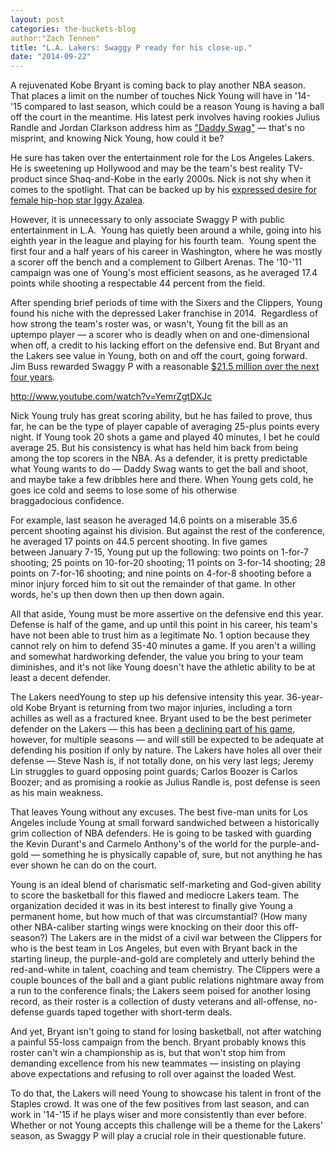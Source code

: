 ```yaml
---
layout: post
categories: the-buckets-blog
author:"Zach Tennen"
title: "L.A. Lakers: Swaggy P ready for his close-up."
date: "2014-09-22"
---
```


A rejuvenated Kobe Bryant is coming back to play another NBA season. That places a limit on the number of touches Nick Young will have in '14-'15 compared to last season, which could be a reason Young is having a ball off the court in the meantime. His latest perk involves having rookies Julius Randle and Jordan Clarkson address him as ["Daddy Swag"](http://www.cbssports.com/nba/eye-on-basketball/24716196/lakers-rookies-will-have-to-refer-to-nick-young-as-daddy-swag) — that's no misprint, and knowing Nick Young, how could it be?

He sure has taken over the entertainment role for the Los Angeles Lakers. He is sweetening up Hollywood and may be the team's best reality TV-product since Shaq-and-Kobe in the early 2000s. Nick is not shy when it comes to the spotlight. That can be backed up by his [expressed desire for female hip-hop star Iggy Azalea](http://www.tmz.com/videos/0_wr9lbnje/).

However, it is unnecessary to only associate Swaggy P with public entertainment in L.A.  Young has quietly been around a while, going into his eighth year in the league and playing for his fourth team.  Young spent the first four and a half years of his career in Washington, where he was mostly a scorer off the bench and a complement to Gilbert Arenas. The '10-'11 campaign was one of Young's most efficient seasons, as he averaged 17.4 points while shooting a respectable 44 percent from the field.

After spending brief periods of time with the Sixers and the Clippers, Young found his niche with the depressed Laker franchise in 2014.  Regardless of how strong the team's roster was, or wasn't, Young fit the bill as an uptempo player — a scorer who is deadly when on and one-dimensional when off, a credit to his lacking effort on the defensive end. But Bryant and the Lakers see value in Young, both on and off the court, going forward. Jim Buss rewarded Swaggy P with a reasonable [$21.5 million over the next four years](http://www.cbssports.com/nba/eye-on-basketball/24616493/nick-young-agrees-to-4-year-215-million-deal-with-lakers).

http://www.youtube.com/watch?v=YemrZgtDXJc

Nick Young truly has great scoring ability, but he has failed to prove, thus far, he can be the type of player capable of averaging 25-plus points every night. If Young took 20 shots a game and played 40 minutes, I bet he could average 25. But his consistency is what has held him back from being among the top scorers in the NBA. As a defender, it is pretty predictable what Young wants to do — Daddy Swag wants to get the ball and shoot, and maybe take a few dribbles here and there. When Young gets cold, he goes ice cold and seems to lose some of his otherwise braggadocious confidence.

For example, last season he averaged 14.6 points on a miserable 35.6 percent shooting against his division. But against the rest of the conference, he averaged 17 points on 44.5 percent shooting. In five games between January 7-15, Young put up the following: two points on 1-for-7 shooting; 25 points on 10-for-20 shooting; 11 points on 3-for-14 shooting; 28 points on 7-for-16 shooting; and nine points on 4-for-8 shooting before a minor injury forced him to sit out the remainder of that game. In other words, he's up then down then up then down again.

All that aside, Young must be more assertive on the defensive end this year. Defense is half of the game, and up until this point in his career, his team's have not been able to trust him as a legitimate No. 1 option because they cannot rely on him to defend 35-40 minutes a game. If you aren't a willing and somewhat hardworking defender, the value you bring to your team diminishes, and it's not like Young doesn't have the athletic ability to be at least a decent defender.

The Lakers needYoung to step up his defensive intensity this year. 36-year-old Kobe Bryant is returning from two major injuries, including a torn achilles as well as a fractured knee. Bryant used to be the best perimeter defender on the Lakers — this has been [a declining part of his game](http://www.forumblueandgold.com/2012/12/10/lakers-defensive-problems-include-kobe-bryant/), however, for multiple seasons — and will still be expected to be adequate at defending his position if only by nature. The Lakers have holes all over their defense — Steve Nash is, if not totally done, on his very last legs; Jeremy Lin struggles to guard opposing point guards; Carlos Boozer is Carlos Boozer; and as promising a rookie as Julius Randle is, post defense is seen as his main weakness.

That leaves Young without any excuses. The best five-man units for Los Angeles include Young at small forward sandwiched between a historically grim collection of NBA defenders. He is going to be tasked with guarding the Kevin Durant's and Carmelo Anthony's of the world for the purple-and-gold — something he is physically capable of, sure, but not anything he has ever shown he can do on the court.

Young is an ideal blend of charismatic self-marketing and God-given ability to score the basketball for this flawed and mediocre Lakers team. The organization decided it was in its best interest to finally give Young a permanent home, but how much of that was circumstantial? (How many other NBA-caliber starting wings were knocking on their door this off-season?) The Lakers are in the midst of a civil war between the Clippers for who is the best team in Los Angeles, but even with Bryant back in the starting lineup, the purple-and-gold are completely and utterly behind the red-and-white in talent, coaching and team chemistry. The Clippers were a couple bounces of the ball and a giant public relations nightmare away from a run to the conference finals; the Lakers seem poised for another losing record, as their roster is a collection of dusty veterans and all-offense, no-defense guards taped together with short-term deals.

And yet, Bryant isn't going to stand for losing basketball, not after watching a painful 55-loss campaign from the bench. Bryant probably knows this roster can't win a championship as is, but that won't stop him from demanding excellence from his new teammates — insisting on playing above expectations and refusing to roll over against the loaded West.

To do that, the Lakers will need Young to showcase his talent in front of the Staples crowd. It was one of the few positives from last season, and can work in '14-'15 if he plays wiser and more consistently than ever before. Whether or not Young accepts this challenge will be a theme for the Lakers' season, as Swaggy P will play a crucial role in their questionable future.

